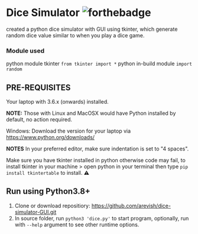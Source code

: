 # Dice Simulator  ![forthebadge](https://forthebadge.com/images/badges/made-with-python.svg)
created a python dice simulator with GUI using tkinter, which generate random dice value similar to when you play a dice game.

### Module used
python module tkinter `from tkinter import *` 
python in-build module `import random`


## PRE-REQUISITES
Your laptop with 3.6.x (onwards) installed.

**NOTE:** Those with Linux and MacOSX would have Python installed by default, no action required.

Windows: Download the version for your laptop via https://www.python.org/downloads/

**NOTES**
In your preferred editor, make sure indentation is set to "4 spaces".

Make sure you have tkinter installed in python otherwise code may fail, to install tkinter in your machine > open python in your terminal then type `pip install tkintertable` to install. :warning:

## Run using Python3.8+
1. Clone or download repositiory: https://github.com/arevish/dice-simulator-GUI.git
2. In source folder, run `python3 'dice.py'` to start program, optionally, run with `--help` argument to see other runtime options.

